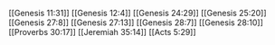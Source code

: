 [[Genesis 11:31]]
[[Genesis 12:4]]
[[Genesis 24:29]]
[[Genesis 25:20]]
[[Genesis 27:8]]
[[Genesis 27:13]]
[[Genesis 28:7]]
[[Genesis 28:10]]
[[Proverbs 30:17]]
[[Jeremiah 35:14]]
[[Acts 5:29]]
